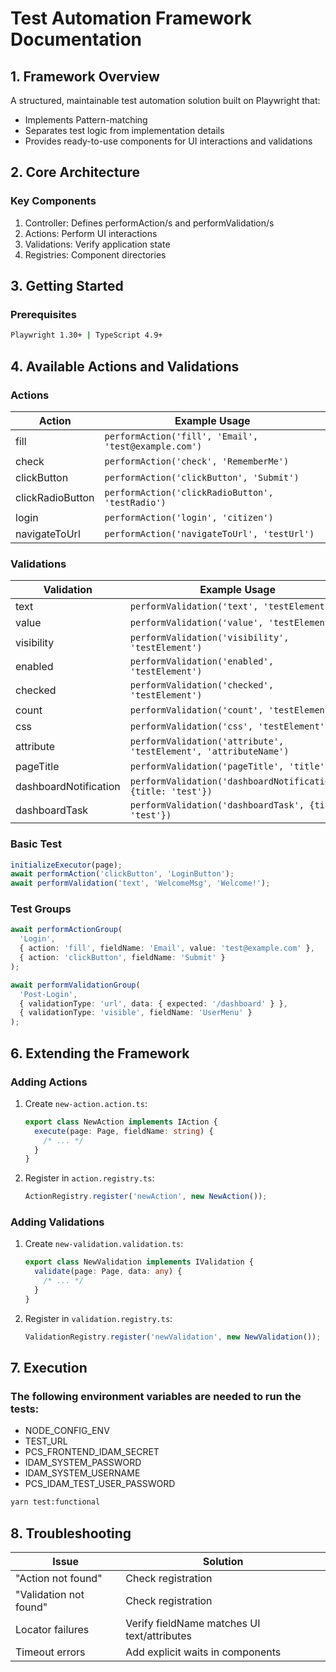 # Test Automation Framework Documentation

## 1. Framework Overview

A structured, maintainable test automation solution built on Playwright that:

- Implements Pattern-matching
- Separates test logic from implementation details
- Provides ready-to-use components for UI interactions and validations

## 2. Core Architecture

### Key Components

1. Controller: Defines performAction/s and performValidation/s
2. Actions: Perform UI interactions
3. Validations: Verify application state
4. Registries: Component directories

## 3. Getting Started

### Prerequisites

```bash
Playwright 1.30+ | TypeScript 4.9+
```

## 4. Available Actions and Validations

### Actions

| Action           | Example Usage                                        |
| ---------------- | ---------------------------------------------------- |
| fill             | `performAction('fill', 'Email', 'test@example.com')` |
| check            | `performAction('check', 'RememberMe')`               |
| clickButton      | `performAction('clickButton', 'Submit')`             |
| clickRadioButton | `performAction('clickRadioButton', 'testRadio')`     |
| login            | `performAction('login', 'citizen')`                  |
| navigateToUrl    | `performAction('navigateToUrl', 'testUrl')`          |

### Validations

| Validation            | Example Usage                                                    |
| --------------------- | ---------------------------------------------------------------- |
| text                  | `performValidation('text', 'testElement')`                       |
| value                 | `performValidation('value', 'testElement')`                      |
| visibility            | `performValidation('visibility', 'testElement')`                 |
| enabled               | `performValidation('enabled', 'testElement')`                    |
| checked               | `performValidation('checked', 'testElement')`                    |
| count                 | `performValidation('count', 'testElement')`                      |
| css                   | `performValidation('css', 'testElement')`                        |
| attribute             | `performValidation('attribute', 'testElement', 'attributeName')` |
| pageTitle             | `performValidation('pageTitle', 'title')`                        |
| dashboardNotification | `performValidation('dashboardNotification', {title: 'test'})`    |
| dashboardTask         | `performValidation('dashboardTask', {title: 'test'})`            |

### Basic Test

```typescript
initializeExecutor(page);
await performAction('clickButton', 'LoginButton');
await performValidation('text', 'WelcomeMsg', 'Welcome!');
```

### Test Groups

```typescript
await performActionGroup(
  'Login',
  { action: 'fill', fieldName: 'Email', value: 'test@example.com' },
  { action: 'clickButton', fieldName: 'Submit' }
);

await performValidationGroup(
  'Post-Login',
  { validationType: 'url', data: { expected: '/dashboard' } },
  { validationType: 'visible', fieldName: 'UserMenu' }
);
```

## 6. Extending the Framework

### Adding Actions

1. Create `new-action.action.ts`:
   ```typescript
   export class NewAction implements IAction {
     execute(page: Page, fieldName: string) {
       /* ... */
     }
   }
   ```
2. Register in `action.registry.ts`:
   ```typescript
   ActionRegistry.register('newAction', new NewAction());
   ```

### Adding Validations

1. Create `new-validation.validation.ts`:
   ```typescript
   export class NewValidation implements IValidation {
     validate(page: Page, data: any) {
       /* ... */
     }
   }
   ```
2. Register in `validation.registry.ts`:
   ```typescript
   ValidationRegistry.register('newValidation', new NewValidation());
   ```

## 7. Execution

### The following environment variables are needed to run the tests:

- NODE_CONFIG_ENV
- TEST_URL
- PCS_FRONTEND_IDAM_SECRET
- IDAM_SYSTEM_PASSWORD
- IDAM_SYSTEM_USERNAME
- PCS_IDAM_TEST_USER_PASSWORD

```bash
yarn test:functional
```

## 8. Troubleshooting

| Issue                  | Solution                                    |
| ---------------------- | ------------------------------------------- |
| "Action not found"     | Check registration                          |
| "Validation not found" | Check registration                          |
| Locator failures       | Verify fieldName matches UI text/attributes |
| Timeout errors         | Add explicit waits in components            |
